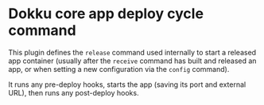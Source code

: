 # Dokku core app deploy cycle command

This plugin defines the `release` command used internally to start a released
app container (usually after the `receive` command has built and released an
app, or when setting a new configuration via the `config` command).

It runs any pre-deploy hooks, starts the app (saving its port and external
URL), then runs any post-deploy hooks.
